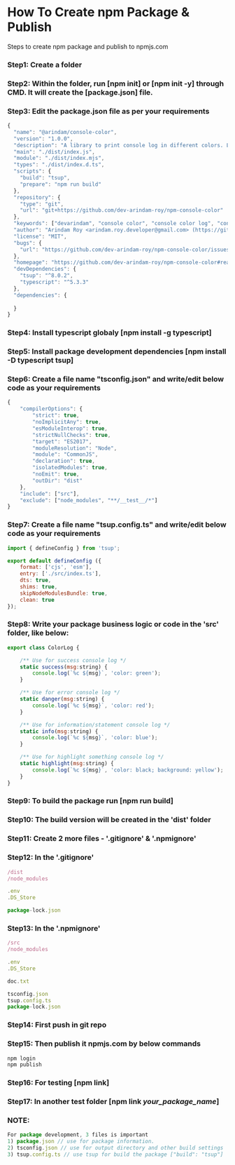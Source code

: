 # How To Create npm Package & Publish
Steps to create npm package and publish to npmjs.com

### Step1: Create a folder
### Step2: Within the folder, run [npm init] or [npm init -y] through CMD. It will create the [package.json] file.
### Step3: Edit the package.json file as per your requirements
```javascript
{
  "name": "@arindam/console-color",
  "version": "1.0.0",
  "description": "A library to print console log in different colors. Like: danger, success, info, highlight",
  "main": "./dist/index.js",
  "module": "./dist/index.mjs",
  "types": "./dist/index.d.ts",
  "scripts": {
    "build": "tsup",
    "prepare": "npm run build"
  },
  "repository": {
    "type": "git",
    "url": "git+https://github.com/dev-arindam-roy/npm-console-color"
  },
  "keywords": ["devarindam", "console color", "console color log", "console log"],
  "author": "Arindam Roy <arindam.roy.developer@gmail.com> (https://github.com/dev-arindam-roy)",
  "license": "MIT",
  "bugs": {
    "url": "https://github.com/dev-arindam-roy/npm-console-color/issues"
  },
  "homepage": "https://github.com/dev-arindam-roy/npm-console-color#readme",
  "devDependencies": {
    "tsup": "^8.0.2",
    "typescript": "^5.3.3"
  },
  "dependencies": {
    
  }
}
```
### Step4: Install typescript globaly [npm install -g typescript]
### Step5: Install package development dependencies [npm install -D typescript tsup]
### Step6: Create a file name "tsconfig.json" and write/edit below code as your requirements
```javascript
{
    "compilerOptions": {
        "strict": true,
        "noImplicitAny": true,
        "esModuleInterop": true,
        "strictNullChecks": true,
        "target": "ES2017",
        "moduleResolution": "Node",
        "module": "CommonJS",
        "declaration": true,
        "isolatedModules": true,
        "noEmit": true,
        "outDir": "dist"
    },
    "include": ["src"],
    "exclude": ["node_modules", "**/__test__/*"]
}
```
### Step7: Create a file name "tsup.config.ts" and write/edit below code as your requirements
```javascript
import { defineConfig } from 'tsup';

export default defineConfig ({
    format: ['cjs', 'esm'],
    entry: ['./src/index.ts'],
    dts: true,
    shims: true,
    skipNodeModulesBundle: true,
    clean: true
});
```
### Step8: Write your package business logic or code in the 'src' folder, like below:
```javascript
export class ColorLog {

    /** Use for success console log */
    static success(msg:string) {
        console.log(`%c ${msg}`, 'color: green');
    }

    /** Use for error console log */
    static danger(msg:string) {
        console.log(`%c ${msg}`, 'color: red');
    }

    /** Use for information/statement console log */
    static info(msg:string) {
        console.log(`%c ${msg}`, 'color: blue');
    }

    /** Use for highlight something console log */
    static highlight(msg:string) {
        console.log(`%c ${msg}`, 'color: black; background: yellow');
    }
}
```
### Step9: To build the package run [npm run build]
### Step10: The build version will be created in the 'dist' folder
### Step11: Create 2 more files - '.gitignore' & '.npmignore'
### Step12: In the '.gitignore'
```javascript
/dist
/node_modules

.env
.DS_Store

package-lock.json
```
### Step13: In the '.npmignore'
```javascript
/src
/node_modules

.env
.DS_Store

doc.txt

tsconfig.json
tsup.config.ts
package-lock.json
```
### Step14: First push in git repo
### Step15: Then publish it npmjs.com by below commands
```javascript
npm login 
npm publish
```

### Step16: For testing [npm link]
### Step17: In another test folder [npm link _your_package_name_]

### NOTE:
```javascript
For package development, 3 files is important
1) package.json // use for package information.
2) tsconfig.json // use for output directory and other build settings
3) tsup.config.ts // use tsup for build the package ["build": "tsup"]
```

